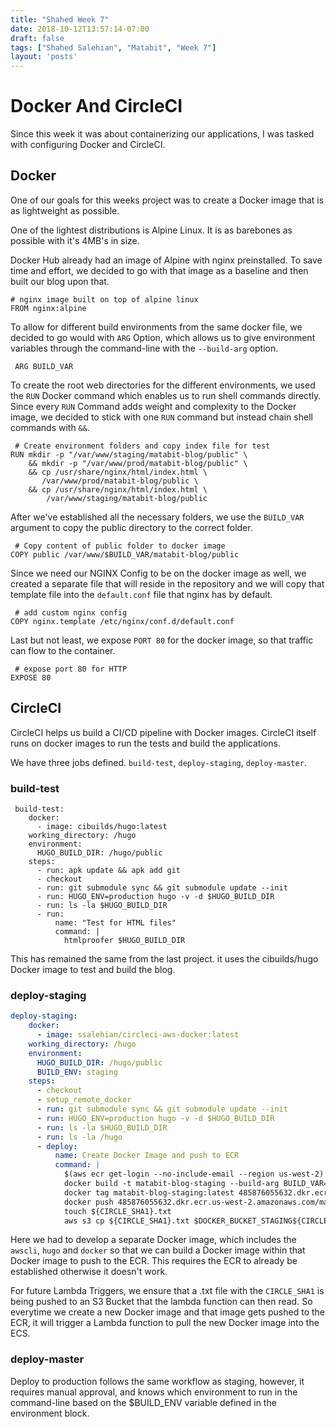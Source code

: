```yaml
---
title: "Shahed Week 7"
date: 2018-10-12T13:57:14-07:00
draft: false
tags: ["Shahed Salehian", "Matabit", "Week 7"]
layout: 'posts'
---
```


# Docker And CircleCI

Since this week it was about containerizing our applications, I was tasked with configuring Docker and CircleCI.

## Docker

One of our goals for this weeks project was to create a Docker image that is as lightweight as possible.

One of the lightest distributions is Alpine Linux.
It is as barebones as possible with it's 4MB's in size.

Docker Hub already had an image of Alpine with nginx preinstalled. To save time and effort, we decided to go with that image as a baseline and then built our blog upon that.

```Docker
# nginx image built on top of alpine linux
FROM nginx:alpine
```

To allow for different build environments from the same docker file, we decided to go would with `ARG` Option, which allows us to give environment variables through the command-line with the `--build-arg` option.

```Docker
 ARG BUILD_VAR
```


To create the root web directories for the different environments, we used the `RUN` Docker command which enables us to run shell commands directly. Since every `RUN` Command adds weight and complexity to the Docker image, we decided to stick with one `RUN` command but instead chain shell commands with `&&`.

```Docker
 # Create environment folders and copy index file for test
RUN mkdir -p "/var/www/staging/matabit-blog/public" \
    && mkdir -p "/var/www/prod/matabit-blog/public" \
    && cp /usr/share/nginx/html/index.html \
       /var/www/prod/matabit-blog/public \
    && cp /usr/share/nginx/html/index.html \
        /var/www/staging/matabit-blog/public
```

After we've established all the necessary folders, we use the `BUILD_VAR` argument to copy the public directory to the correct folder.

```Docker
 # Copy content of public folder to docker image
COPY public /var/www/$BUILD_VAR/matabit-blog/public
```

Since we need our NGINX Config to be on the docker image as well, we created a separate file that will reside in the repository and we will copy that template file into the `default.conf` file that nginx has by default.
```Docker
 # add custom nginx config
COPY nginx.template /etc/nginx/conf.d/default.conf
```

Last but not least, we expose `PORT 80` for the docker image, so that traffic can flow to the container.
```Docker
 # expose port 80 for HTTP
EXPOSE 80
```


## CircleCI

CircleCI helps us build a CI/CD pipeline with Docker images.
CircleCI itself runs on docker images to run the tests and build the applications. 

We have three jobs defined.
`build-test`, `deploy-staging`, `deploy-master`.


### build-test
```YML
 build-test:
    docker:
      - image: cibuilds/hugo:latest
    working_directory: /hugo
    environment:
      HUGO_BUILD_DIR: /hugo/public
    steps:
      - run: apk update && apk add git
      - checkout
      - run: git submodule sync && git submodule update --init
      - run: HUGO_ENV=production hugo -v -d $HUGO_BUILD_DIR
      - run: ls -la $HUGO_BUILD_DIR
      - run:
          name: "Test for HTML files"
          command: |
            htmlproofer $HUGO_BUILD_DIR
```    
This has remained the same from the last project. it uses the cibuilds/hugo Docker image to test and build the blog.


### deploy-staging
```YAML
deploy-staging:
    docker:
      - image: ssalehian/circleci-aws-docker:latest
    working_directory: /hugo
    environment:
      HUGO_BUILD_DIR: /hugo/public
      BUILD_ENV: staging
    steps:
      - checkout
      - setup_remote_docker
      - run: git submodule sync && git submodule update --init
      - run: HUGO_ENV=production hugo -v -d $HUGO_BUILD_DIR
      - run: ls -la $HUGO_BUILD_DIR
      - run: ls -la /hugo
      - deploy:
          name: Create Docker Image and push to ECR
          command: |
            $(aws ecr get-login --no-include-email --region us-west-2)
            docker build -t matabit-blog-staging --build-arg BUILD_VAR=$BUILD_ENV .
            docker tag matabit-blog-staging:latest 485876055632.dkr.ecr.us-west-2.amazonaws.com/matabit-ecr:staging
            docker push 485876055632.dkr.ecr.us-west-2.amazonaws.com/matabit-ecr:staging
            touch ${CIRCLE_SHA1}.txt
            aws s3 cp ${CIRCLE_SHA1}.txt $DOCKER_BUCKET_STAGING${CIRCLE_SHA1}.txt
```

Here we had to develop a separate Docker image, which includes the `awscli`, `hugo` and `docker` so that we can build a Docker image within that Docker image to push to the ECR. This requires the ECR to already be established otherwise it doesn't work.

For future Lambda Triggers, we ensure that a .txt file with the `CIRCLE_SHA1` is being pushed to an S3 Bucket that the lambda function can then read. So everytime we create a new Docker image and that image gets pushed to the ECR, it will trigger a Lambda function to pull the new Docker image into the ECS.

### deploy-master

Deploy to production follows the same workflow as staging, however, it requires manual approval, and knows which environment to run in the command-line based on the $BUILD_ENV variable defined in the environment block.


